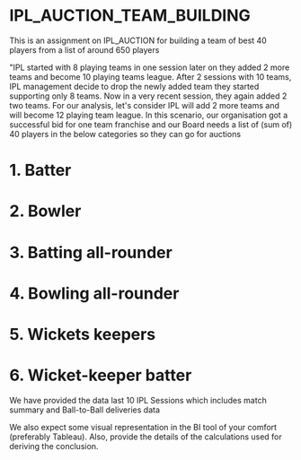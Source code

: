 # IPL_AUCTION_TEAM_BUILDING
This is an assignment on IPL_AUCTION for building a team of best 40 players from a list of around 650 players

"IPL started with 8 playing teams in one session later on they added 2 more teams and become 10 playing teams league. After 2 sessions with 10 teams, IPL management decide to drop the newly added team they started supporting only 8 teams. Now in a very recent session, they again added 2 two teams.
For our analysis, let's consider IPL will add 2 more teams and will become 12 playing team league. In this scenario, our organisation got a successful bid for one team franchise and our Board needs a list of (sum of) 40 players  in the below categories  so they can go for auctions

# 1.	Batter
# 2.	Bowler
# 3.	Batting all-rounder 
# 4.	Bowling all-rounder 
# 5.	Wickets keepers 
# 6.	Wicket-keeper batter

We have provided the data last 10 IPL Sessions which includes match summary and Ball-to-Ball deliveries data

We also expect some visual representation in the BI tool of your comfort (preferably Tableau).
Also, provide the details of the calculations used for deriving the conclusion. 
